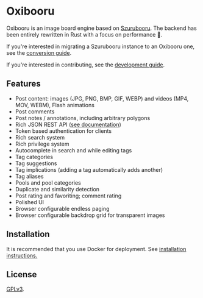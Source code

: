 # Oxibooru

Oxibooru is an image board engine based on [Szurubooru](https://github.com/rr-/szurubooru). The backend has been entirely rewritten in Rust with a focus on performance 🚀.

If you're interested in migrating a Szurubooru instance to an Oxibooru one, see the [conversion guide](doc/CONVERSION.md). 

If you're interested in contributing, see the [development guide](doc/DEV.md).

## Features

- Post content: images (JPG, PNG, BMP, GIF, WEBP) and videos (MP4, MOV, WEBM), Flash animations
- Post comments
- Post notes / annotations, including arbitrary polygons
- Rich JSON REST API ([see documentation](doc/API.md))
- Token based authentication for clients
- Rich search system
- Rich privilege system
- Autocomplete in search and while editing tags
- Tag categories
- Tag suggestions
- Tag implications (adding a tag automatically adds another)
- Tag aliases
- Pools and pool categories
- Duplicate and similarity detection
- Post rating and favoriting; comment rating
- Polished UI
- Browser configurable endless paging
- Browser configurable backdrop grid for transparent images

## Installation

It is recommended that you use Docker for deployment. See [installation instructions.](doc/INSTALL.md)

## License

[GPLv3](LICENSE.md).
